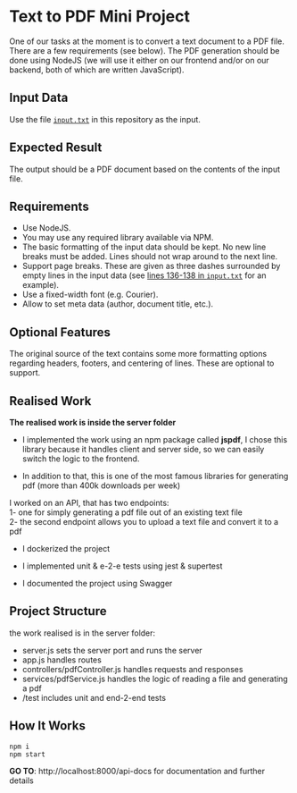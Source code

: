 # Text to PDF Mini Project

One of our tasks at the moment is to convert a text document to a PDF file. There are a few requirements (see below). The PDF generation should be done using NodeJS (we will use it either on our frontend and/or on our backend, both of which are written JavaScript).


## Input Data

Use the file [`input.txt`][1] in this repository as the input.


## Expected Result

The output should be a PDF document based on the contents of the input file.


## Requirements

- Use NodeJS.
- You may use any required library available via NPM.
- The basic formatting of the input data should be kept. No new line breaks must be added. Lines should not wrap around to the next line.
- Support page breaks. These are given as three dashes surrounded by empty lines in the input data (see [lines 136-138 in `input.txt`][2] for an example).
- Use a fixed-width font (e.g. Courier).
- Allow to set meta data (author, document title, etc.).


## Optional Features

The original source of the text contains some more formatting options regarding headers, footers, and centering of lines. These are optional to support.

## Realised Work

**The realised work is inside the server folder**

* I implemented the work using an npm package called **jspdf**, I chose this library because it handles client and server side, so we can easily switch the logic to the frontend.  
  
* In addition to that, this is one of the most famous libraries for generating pdf (more than 400k downloads per week)

I worked on an API, that has two endpoints:  
1- one for simply generating a pdf file out of an existing text file  
2- the second endpoint allows you to upload a text file and convert it to a pdf  
  
* I dockerized the project
  
* I implemented unit & e-2-e tests using jest & supertest

* I documented the project using Swagger
## Project Structure

the work realised is in the server folder:

* server.js sets the server port and runs the server
* app.js handles routes
* controllers/pdfController.js handles requests and responses
* services/pdfService.js handles the logic of reading a file and generating a pdf
* /test includes unit and end-2-end tests

## How It Works
````shell script
npm i
npm start
````


**GO TO**: http://localhost:8000/api-docs for documentation and further details

[1]: https://github.com/fiasco-gmbh/mini-project-pdf/blob/main/input.txt
[2]: https://github.com/fiasco-gmbh/mini-project-pdf/blob/dc4e1e26e4e2e794d1256ab7bf72a8383cb17b0c/input.txt#L137

